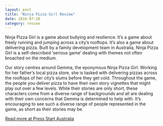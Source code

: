 ```yaml
---
layout: post
title: "Ninja Pizza Girl Review"
date: 2016-07-20
category: review
---
```


Ninja Pizza Girl is a game about bullying and resilience. It’s a game about freely running and jumping across a city’s rooftops. It’s also a game about delivering pizza. Built by a family development team in Australia, Ninja Pizza Girl is a self-described ‘serious game’ dealing with themes not often broached on the medium.

Our story centres around Gemma, the eponymous Ninja Pizza Girl. Working for her father’s local pizza store, she is tasked with delivering pizzas across the rooftops of her city’s slums before they get cold. Throughout the game, the people you deliver pizza to have their own story vignettes that might play out over a few levels. While their stories are only short, these characters come from a diverse range of backgrounds and all are dealing with their own concerns that Gemma is determined to help with. It’s encouraging to see such a diverse range of people represented in the game, as short as their stories may be.

[Read more at Press Start Australia](http://press-start.com.au/reviews/playstation4-reviews/2016/07/20/ninja-pizza-girl-review/)